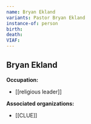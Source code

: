 ```yaml
---
name: Bryan Ekland
variants: Pastor Bryan Ekland
instance-of: person
birth: 
death: 
VIAF: 
---
```

## Bryan Ekland

**Occupation:** 
- [[religious leader]]

**Associated organizations:** 
- [[CLUE]]